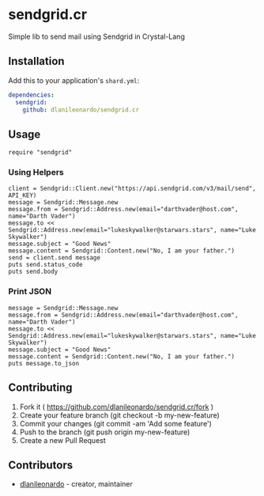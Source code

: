 # sendgrid.cr

Simple lib to send mail using Sendgrid in Crystal-Lang

## Installation

Add this to your application's `shard.yml`:

```yaml
dependencies:
  sendgrid:
    github: dlanileonardo/sendgrid.cr
```

## Usage

```crystal
require "sendgrid"
```

### Using Helpers

```
client = Sendgrid::Client.new("https://api.sendgrid.com/v3/mail/send", API_KEY)
message = Sendgrid::Message.new
message.from = Sendgrid::Address.new(email="darthvader@host.com", name="Darth Vader")
message.to << Sendgrid::Address.new(email="lukeskywalker@starwars.stars", name="Luke Skywalker")
message.subject = "Good News"
message.content = Sendgrid::Content.new("No, I am your father.")
send = client.send message
puts send.status_code
puts send.body
```

### Print JSON

```
message = Sendgrid::Message.new
message.from = Sendgrid::Address.new(email="darthvader@host.com", name="Darth Vader")
message.to << Sendgrid::Address.new(email="lukeskywalker@starwars.stars", name="Luke Skywalker")
message.subject = "Good News"
message.content = Sendgrid::Content.new("No, I am your father.")
puts message.to_json
```

## Contributing

1. Fork it ( https://github.com/dlanileonardo/sendgrid.cr/fork )
2. Create your feature branch (git checkout -b my-new-feature)
3. Commit your changes (git commit -am 'Add some feature')
4. Push to the branch (git push origin my-new-feature)
5. Create a new Pull Request

## Contributors

- [dlanileonardo](https://github.com/dlanileonardo)  - creator, maintainer
